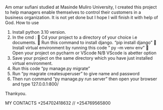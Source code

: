 Am omar sufiani  studied at Masinde Muliro University, I created this project to help managers enable themselves to control their customers in a business organization. 
It is not yet done but I hope I will finish it with help of God.
How to use 
1.	Install python 3.10 version.
2.	In the cmd :
	Cd your project to a directory of your choice i.e documents.
	Run this command to install django. “pip install django”
	Install virtual environment by running this code ” py –m venv env”
	Open your project on pycharm or  VScode 	N/B VScode is  abetter option
3.	Save your project on the same directory which you have just installed virtual environment.
4.	Run this code “py manage.py migrate” 
5.	Run “py magrate createsuperuser” to give name and password
6.	Then run command “py manage.py run server” then open your browser and type 127.0.0.1:800/ 

Thankyou.


MY CONTACTS +254702418632 // +254769565800


